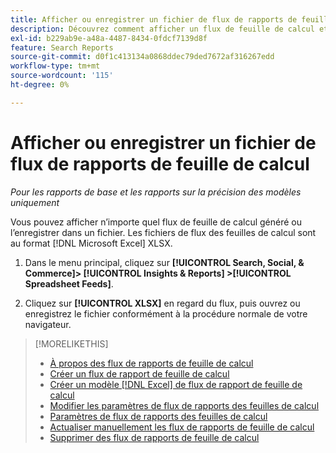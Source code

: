 ```yaml
---
title: Afficher ou enregistrer un fichier de flux de rapports de feuille de calcul
description: Découvrez comment afficher un flux de feuille de calcul et l’enregistrer dans un fichier.
exl-id: b229ab9e-a48a-4487-8434-0fdcf7139d8f
feature: Search Reports
source-git-commit: d0f1c413134a0868ddec79ded7672af316267edd
workflow-type: tm+mt
source-wordcount: '115'
ht-degree: 0%

---
```


# Afficher ou enregistrer un fichier de flux de rapports de feuille de calcul

*Pour les rapports de base et les rapports sur la précision des modèles uniquement*

Vous pouvez afficher n’importe quel flux de feuille de calcul généré ou l’enregistrer dans un fichier. Les fichiers de flux des feuilles de calcul sont au format [!DNL Microsoft Excel] XLSX.

1. Dans le menu principal, cliquez sur **[!UICONTROL Search, Social, & Commerce]> [!UICONTROL Insights & Reports] >[!UICONTROL Spreadsheet Feeds]**.

1. Cliquez sur **[!UICONTROL XLSX]** en regard du flux, puis ouvrez ou enregistrez le fichier conformément à la procédure normale de votre navigateur.

>[!MORELIKETHIS]
>
>* [À propos des flux de rapports de feuille de calcul](spreadsheet-feed-about.md)
>* [Créer un flux de rapport de feuille de calcul](spreadsheet-feed-create.md)
>* [Créer un modèle [!DNL Excel] de flux de rapport de feuille de calcul](spreadsheet-feed-create-excel-template.md)
>* [Modifier les paramètres de flux de rapports des feuilles de calcul](spreadsheet-feed-edit.md)
>* [Paramètres de flux de rapports des feuilles de calcul](spreadsheet-feed-settings.md)
>* [Actualiser manuellement les flux de rapports de feuille de calcul](spreadsheet-feed-refresh.md)
>* [Supprimer des flux de rapports de feuille de calcul](spreadsheet-feed-delete.md)
